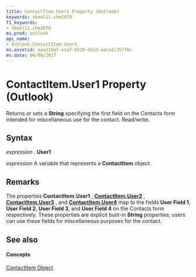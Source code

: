 ```yaml
---
title: ContactItem.User1 Property (Outlook)
keywords: vbaol11.chm1070
f1_keywords:
- vbaol11.chm1070
ms.prod: outlook
api_name:
- Outlook.ContactItem.User1
ms.assetid: eae210af-eca7-8229-d2a3-eaca2c357f6c
ms.date: 06/08/2017
---
```



# ContactItem.User1 Property (Outlook)

Returns or sets a  **String** specifying the first field on the Contacts form intended for miscellaneous use for the contact. Read/write.


## Syntax

 _expression_ . **User1**

 _expression_ A variable that represents a **ContactItem** object.


## Remarks

The properties  **ContactItem.User1** , **[ContactItem.User2](contactitem-user2-property-outlook.md)** , **[ContactItem.User3](contactitem-user3-property-outlook.md)** , and **[ContactItem.User4](contactitem-user4-property-outlook.md)** map to the fields **User Field 1**,  **User Field 2**,  **User Field 3**, and  **User Field 4** on the Contacts form respectively. These properties are explicit built-in **String** properties; users can use these fields for miscellaneous purposes for the contact.


## See also


#### Concepts


[ContactItem Object](contactitem-object-outlook.md)

